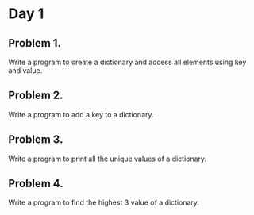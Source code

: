 # Day 1

## Problem 1.
Write a program to create a dictionary and access all elements using key and value.

## Problem 2.
Write a program to add a key to a dictionary.

## Problem 3. 
Write a program to print all the unique values of a dictionary.

## Problem 4.
Write a program to find the highest 3 value of a dictionary.
